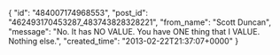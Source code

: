  {
   "id": "484007174968553",
   "post_id": "462493170453287_483743828328221",
   "from_name": "Scott Duncan",
   "message": "No. It has NO VALUE. You have ONE thing that I VALUE. Nothing else.",
   "created_time": "2013-02-22T21:37:07+0000"
 }
